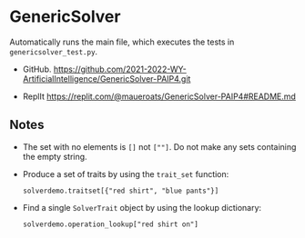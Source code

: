 # GenericSolver

Automatically runs the main file, which executes the tests in `genericsolver_test.py`.

* GitHub.
    https://github.com/2021-2022-WY-ArtificialIntelligence/GenericSolver-PAIP4.git

* ReplIt
    https://replit.com/@maueroats/GenericSolver-PAIP4#README.md
    
## Notes

* The set with no elements is `[]` not `[""]`. Do not make any sets containing the empty string.
* Produce a set of traits by using the `trait_set` function:

      solverdemo.traitset[{"red shirt", "blue pants"}]
* Find a single `SolverTrait` object by using the lookup dictionary:

      solverdemo.operation_lookup["red shirt on"]

